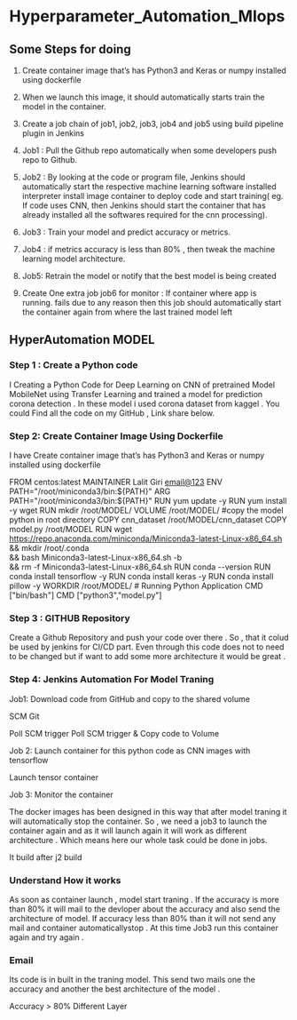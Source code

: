 # Hyperparameter_Automation_Mlops
## Some Steps for doing 

1. Create container image that’s has Python3 and Keras or numpy installed using dockerfile

2. When we launch this image, it should automatically starts train the model in the container.

3. Create a job chain of job1, job2, job3, job4 and job5 using build pipeline plugin in Jenkins

4. Job1 : Pull the Github repo automatically when some developers push repo to Github.

5. Job2 : By looking at the code or program file, Jenkins should automatically start the respective machine learning software installed interpreter install image container to deploy code and start training( eg. If code uses CNN, then Jenkins should start the container that has already installed all the softwares required for the cnn processing).

6. Job3 : Train your model and predict accuracy or metrics.

7. Job4 : if metrics accuracy is less than 80% , then tweak the machine learning model architecture.

8. Job5: Retrain the model or notify that the best model is being created

9. Create One extra job job6 for monitor : If container where app is running. fails due to any reason then this job should automatically start the container again from where the last trained model left

## HyperAutomation MODEL
### Step 1 : Create a Python code

I Creating a Python Code for Deep Learning on CNN of pretrained Model MobileNet using Transfer Learning and trained a model for prediction corona detection . In these model i used corona dataset from kaggel . You could Find all the code on my GitHub , Link share below.

### Step 2: Create Container Image Using Dockerfile

I have Create container image that’s has Python3 and Keras or numpy installed using dockerfile

FROM centos:latest
	MAINTAINER Lalit Giri <email@123>
	ENV PATH="/root/miniconda3/bin:${PATH}"
	ARG PATH="/root/miniconda3/bin:${PATH}"
	RUN yum update -y
	RUN yum install -y wget
	RUN mkdir /root/MODEL/
	VOLUME /root/MODEL/
	#copy the model python in root directory
	COPY cnn_dataset /root/MODEL/cnn_dataset
	COPY model.py /root/MODEL
	RUN wget \
	    https://repo.anaconda.com/miniconda/Miniconda3-latest-Linux-x86_64.sh \
	    && mkdir /root/.conda \
	    && bash Miniconda3-latest-Linux-x86_64.sh -b \
	    && rm -f Miniconda3-latest-Linux-x86_64.sh 
	RUN conda --version
	RUN conda install tensorflow -y
	RUN conda install keras -y
	RUN conda install pillow -y
	WORKDIR /root/MODEL/
	# Running Python Application
	CMD ["bin/bash"]
	CMD ["python3","model.py"]
  
### Step 3 : GITHUB Repository

Create a Github Repository and push your code over there . So , that it colud be used by jenkins for CI/CD part. Even through this code does not to need to be changed but if want to add some more architecture it would be great .

### Step 4: Jenkins Automation For Model Traning
Job1: Download code from GitHub and copy to the shared volume

SCM Git

Poll SCM trigger
Poll SCM trigger & Copy code to Volume

Job 2: Launch container for this python code as CNN images with tensorflow

Launch tensor container

Job 3: Monitor the container

The docker images has been designed in this way that after model traning it will automatically stop the container. So , we need a job3 to launch the container again and as it will launch again it will work as different architecture . Which means here our whole task could be done in jobs.

It build after j2 build


### Understand How it works

As soon as container launch , model start traning . If the accuracy is more than 80% it will mail to the devloper about the accuracy and also send the architecture of model. If accuracy less than 80% than it will not send any mail and container automaticallystop . At this time Job3 run this container again and try again .

### Email

Its code is in built in the traning model. This send two mails one the accuracy and another the best architecture of the model .

Accuracy > 80%
Different Layer 

